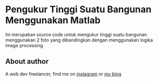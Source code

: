 <h1>Pengukur Tinggi Suatu Bangunan Menggunakan Matlab</h1>
Ini merupakan source code untuk mengukur tinggi suatu bangunan menggunakan 2 foto yang dibandingkan dengan menggunakan logika image processing

<h2>About author</h2>
A web dev freelancer, find me on <a href="https://www.instagram.com/rizkitrisna.ra">instagram</a> or <a href="http://ikitekno.com/">my blog</a>
